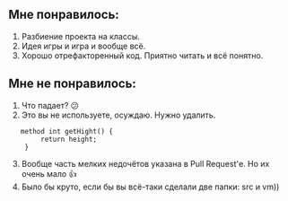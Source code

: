 ## Мне понравилось:
1. Разбиение проекта на классы.
2. Идея игры и игра и вообще всё.
3. Хорошо отрефакторенный код. Приятно читать и всё понятно.

## Мне не понравилось:
1. Что падает? 😕
2. Это вы не используете, осуждаю. Нужно удалить.
```
   method int getHight() {
        return height;
    }
```
3. Вообще часть мелких недочётов указана в Pull Request'е. Но их очень мало 👍
4. Было бы круто, если бы вы всё-таки сделали две папки: src и vm)) 
